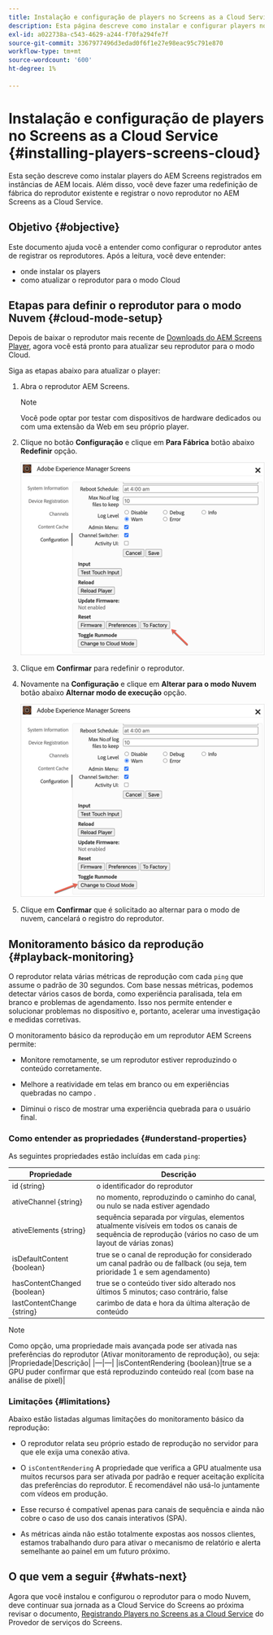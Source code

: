 ```yaml
---
title: Instalação e configuração de players no Screens as a Cloud Service
description: Esta página descreve como instalar e configurar players no Screens as a Cloud Service.
exl-id: a022738a-c543-4629-a244-f70fa294fe7f
source-git-commit: 3367977496d3edad0f6f1e27e98eac95c791e870
workflow-type: tm+mt
source-wordcount: '600'
ht-degree: 1%

---
```


# Instalação e configuração de players no Screens as a Cloud Service {#installing-players-screens-cloud}

Esta seção descreve como instalar players do AEM Screens registrados em instâncias de AEM locais. Além disso, você deve fazer uma redefinição de fábrica do reprodutor existente e registrar o novo reprodutor no AEM Screens as a Cloud Service.

## Objetivo {#objective}

Este documento ajuda você a entender como configurar o reprodutor antes de registrar os reprodutores. Após a leitura, você deve entender:

* onde instalar os players
* como atualizar o reprodutor para o modo Cloud

## Etapas para definir o reprodutor para o modo Nuvem {#cloud-mode-setup}

Depois de baixar o reprodutor mais recente de [Downloads do AEM Screens Player](https://download.macromedia.com/screens/), agora você está pronto para atualizar seu reprodutor para o modo Cloud.

Siga as etapas abaixo para atualizar o player:

1. Abra o reprodutor AEM Screens.

   >[!NOTE]
   >Você pode optar por testar com dispositivos de hardware dedicados ou com uma extensão da Web em seu próprio player.

1. Clique no botão **Configuração** e clique em **Para Fábrica** botão abaixo **Redefinir** opção.

   ![imagem](/help/screens-cloud/assets/player/installplayer-2.png)

1. Clique em **Confirmar** para redefinir o reprodutor.

1. Novamente na **Configuração** e clique em **Alterar para o modo Nuvem** botão abaixo **Alternar modo de execução** opção.

   ![imagem](/help/screens-cloud/assets/player/installplayer-1.png)

1. Clique em **Confirmar** que é solicitado ao alternar para o modo de nuvem, cancelará o registro do reprodutor.

## Monitoramento básico da reprodução {#playback-monitoring}

O reprodutor relata várias métricas de reprodução com cada `ping` que assume o padrão de 30 segundos. Com base nessas métricas, podemos detectar vários casos de borda, como experiência paralisada, tela em branco e problemas de agendamento. Isso nos permite entender e solucionar problemas no dispositivo e, portanto, acelerar uma investigação e medidas corretivas.

O monitoramento básico da reprodução em um reprodutor AEM Screens permite:

* Monitore remotamente, se um reprodutor estiver reproduzindo o conteúdo corretamente.

* Melhore a reatividade em telas em branco ou em experiências quebradas no campo .

* Diminui o risco de mostrar uma experiência quebrada para o usuário final.

### Como entender as propriedades {#understand-properties}

As seguintes propriedades estão incluídas em cada `ping`:

| Propriedade | Descrição |
|---|---|
| id {string} | o identificador do reprodutor |
| ativeChannel {string} | no momento, reproduzindo o caminho do canal, ou nulo se nada estiver agendado |
| ativeElements {string} | sequência separada por vírgulas, elementos atualmente visíveis em todos os canais de sequência de reprodução (vários no caso de um layout de várias zonas) |
| isDefaultContent {boolean} | true se o canal de reprodução for considerado um canal padrão ou de fallback (ou seja, tem prioridade 1 e sem agendamento) |
| hasContentChanged {boolean} | true se o conteúdo tiver sido alterado nos últimos 5 minutos; caso contrário, false |
| lastContentChange {string} | carimbo de data e hora da última alteração de conteúdo |

>[!NOTE]
>Como opção, uma propriedade mais avançada pode ser ativada nas preferências do reprodutor (Ativar monitoramento de reprodução), ou seja:
>|Propriedade|Descrição|
>|—|—|
>|isContentRendering {boolean}|true se a GPU puder confirmar que está reproduzindo conteúdo real (com base na análise de pixel)|

### Limitações           {#limitations}

Abaixo estão listadas algumas limitações do monitoramento básico da reprodução:

* O reprodutor relata seu próprio estado de reprodução no servidor para que ele exija uma conexão ativa.

* O `isContentRendering` A propriedade que verifica a GPU atualmente usa muitos recursos para ser ativada por padrão e requer aceitação explícita das preferências do reprodutor. É recomendável não usá-lo juntamente com vídeos em produção.

* Esse recurso é compatível apenas para canais de sequência e ainda não cobre o caso de uso dos canais interativos (SPA).

* As métricas ainda não estão totalmente expostas aos nossos clientes, estamos trabalhando duro para ativar o mecanismo de relatório e alerta semelhante ao painel em um futuro próximo.

## O que vem a seguir {#whats-next}

Agora que você instalou e configurou o reprodutor para o modo Nuvem, deve continuar sua jornada as a Cloud Service do Screens ao próxima revisar o documento, [Registrando Players no Screens as a Cloud Service](/help/screens-cloud/managing-players-registration/registering-players-screens-cloud.md) do Provedor de serviços do Screens.
